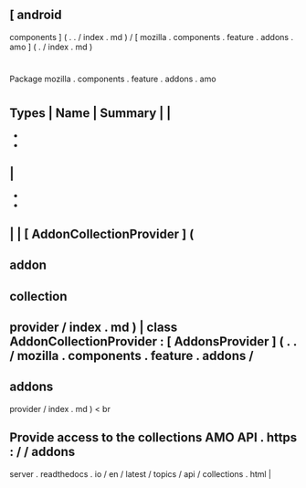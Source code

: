 [
android
-
components
]
(
.
.
/
index
.
md
)
/
[
mozilla
.
components
.
feature
.
addons
.
amo
]
(
.
/
index
.
md
)
#
#
Package
mozilla
.
components
.
feature
.
addons
.
amo
#
#
#
Types
|
Name
|
Summary
|
|
-
-
-
|
-
-
-
|
|
[
AddonCollectionProvider
]
(
-
addon
-
collection
-
provider
/
index
.
md
)
|
class
AddonCollectionProvider
:
[
AddonsProvider
]
(
.
.
/
mozilla
.
components
.
feature
.
addons
/
-
addons
-
provider
/
index
.
md
)
<
br
>
Provide
access
to
the
collections
AMO
API
.
https
:
/
/
addons
-
server
.
readthedocs
.
io
/
en
/
latest
/
topics
/
api
/
collections
.
html
|
